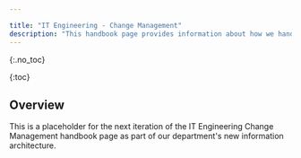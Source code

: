 ```yaml
---

title: "IT Engineering - Change Management"
description: "This handbook page provides information about how we handle change management in the IT Engineering sub-department."
---
```



{:.no_toc}


{:toc}

## Overview

This is a placeholder for the next iteration of the IT Engineering Change Management handbook page as part of our department's new information architecture.
